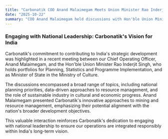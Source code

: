 ```yaml
---
title: "Carbonatik COO Anand Malaimegam Meets Union Minister Rao Inderjit Singh"
date: "2025-10-22" 
summary: "COO Anand Malaimegam held discussions with Hon'ble Union Minister Rao Inderjit Singh (Planning, Statistics and Programme Implementation; Culture), exploring synergies between Carbonatik's initiatives and national development goals."
---
```


<script>
    import PinterestGallery from '$lib/components/PinterestGallery.svelte';
</script>

### Engaging with National Leadership: Carbonatik's Vision for India

Carbonatik's commitment to contributing to India's strategic development was highlighted in a recent meeting between our Chief Operating Officer, Anand Malaimegam, and the Hon'ble Union Minister Rao Inderjit Singh, who holds portfolios for Planning, Statistics and Programme Implementation, and as Minister of State in the Ministry of Culture.

The discussions encompassed a broad range of topics, including national planning priorities, data-driven approaches to resource management, and the role of sustainable industry in cultural and economic progress. Anand Malaimegam presented Carbonatik's innovative approaches to mining and resource management, emphasizing their potential alignment with the nation's broader development objectives.

This valuable interaction reinforces Carbonatik's dedication to engaging with national leadership to ensure our operations are integrated responsibly within India's long-term vision.

<PinterestGallery galleryId="rao-inderjit-singh-meeting" caption="Carbonatik COO Anand Malaimegam meeting with Hon'ble Union Minister Rao Inderjit Singh." />